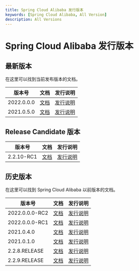 ```yaml
---
title: Spring Cloud Alibaba 发行版本
keywords: [Spring Cloud Alibaba, All Version]
description: All Versions
---
```


# Spring Cloud Alibaba 发行版本

## 最新版本

在这里可以找到当前发布版本的文档。

|版本号|文档|发行说明|
| ---- | ------- | -----|
|2022.0.0.0|[文档](docs/2022.0.0.0/overview/what-is-sca)|[发行说明](https://github.com/alibaba/spring-cloud-alibaba/releases/tag/2022.0.0.0)|
|2021.0.5.0|[文档](docs/2021.0.5.0/overview/what-is-sca)|[发行说明](https://github.com/alibaba/spring-cloud-alibaba/releases/tag/2021.0.5.0)|


## Release Candidate 版本

|版本号|文档|发行说明|
| ---- | ------- | -----|
|2.2.10-RC1|[文档](docs/2.2.10-RC1/overview/what-is-sca)|[发行说明](https://github.com/alibaba/spring-cloud-alibaba/releases/tag/2.2.10-RC1)|

## 历史版本

在这里可以找到 Spring Cloud Alibaba 以前版本的文档。

|版本号|文档|发行说明|
| ---- | ------- | -----|
|2022.0.0.0-RC2|[文档](docs/2022.0.0.0-RC2/overview/what-is-sca)|[发行说明](https://github.com/alibaba/spring-cloud-alibaba/releases/tag/2022.0.0.0-RC2)|
|2022.0.0.0-RC1|[文档](docs/2022.0.0.0-RC1/overview/what-is-sca)|[发行说明](https://github.com/alibaba/spring-cloud-alibaba/releases/tag/2022.0.0.0-RC1)|
|2021.0.4.0|[文档](docs/2021.0.4.0/overview/what-is-sca)|[发行说明](https://github.com/alibaba/spring-cloud-alibaba/releases/tag/2021.0.4.0)|
|2021.0.1.0|[文档](docs/2021.0.1.0/overview/what-is-sca)|[发行说明](https://github.com/alibaba/spring-cloud-alibaba/releases/tag/2021.0.5.0)|
|2.2.8.RELEASE|[文档](docs/2.2.8.RELEASE/overview/what-is-sca)|[发行说明](https://github.com/alibaba/spring-cloud-alibaba/releases/tag/2.2.8.RELEASE)|
|2.2.9.RELEASE|[文档](docs/2.2.9.RELEASE/overview/what-is-sca)|[发行说明](https://github.com/alibaba/spring-cloud-alibaba/releases/tag/2.2.9.RELEASE)|

